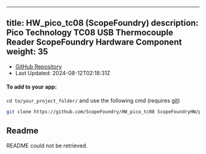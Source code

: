 
---
title: HW_pico_tc08 (ScopeFoundry)
description: Pico Technology TC08 USB Thermocouple Reader ScopeFoundry Hardware Component
weight: 35
---
- [GitHub Repository](https://github.com/ScopeFoundry/HW_pico_tc08)
- Last Updated: 2024-08-12T02:18:31Z


#### To add to your app:

`cd to/your_project_folder/` and use the following cmd (requires [git](/docs/100_development-environment/20_git/))

```bash
git clone https://github.com/ScopeFoundry/HW_pico_tc08 ScopeFoundryHW/pico_tc08
```


## Readme
README could not be retrieved.
